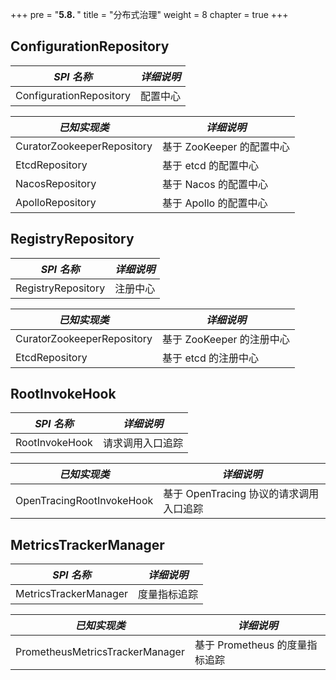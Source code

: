 +++
pre = "<b>5.8. </b>"
title = "分布式治理"
weight = 8
chapter = true
+++

## ConfigurationRepository

| *SPI 名称*                       | *详细说明*               |
| -------------------------------- | ----------------------- |
| ConfigurationRepository          | 配置中心                 |

| *已知实现类*                      | *详细说明*               |
| -------------------------------- | ----------------------- |
| CuratorZookeeperRepository | 基于 ZooKeeper 的配置中心 |
| EtcdRepository             | 基于 etcd 的配置中心      |
| NacosRepository            | 基于 Nacos 的配置中心     |
| ApolloRepository           | 基于 Apollo 的配置中心    |

## RegistryRepository

| *SPI 名称*                       | *详细说明*               |
| -------------------------------- | ----------------------- |
| RegistryRepository               | 注册中心                 |

| *已知实现类*                      | *详细说明*               |
| -------------------------------- | ----------------------- |
| CuratorZookeeperRepository | 基于 ZooKeeper 的注册中心 |
| EtcdRepository             | 基于 etcd 的注册中心      |

## RootInvokeHook

| *SPI 名称*                 | *详细说明*                           |
| ------------------------- | ------------------------------------ |
| RootInvokeHook            | 请求调用入口追踪                       |

| *已知实现类*               | *详细说明*                            |
| ------------------------- | ------------------------------------ |
| OpenTracingRootInvokeHook | 基于 OpenTracing 协议的请求调用入口追踪 |

## MetricsTrackerManager

| *SPI 名称*                      | *详细说明*                    |
| ------------------------------- | --------------------------- |
| MetricsTrackerManager           | 度量指标追踪                  |

| *已知实现类*                     | *详细说明*                    |
| ------------------------------- | ---------------------------- |
| PrometheusMetricsTrackerManager | 基于 Prometheus 的度量指标追踪 |
